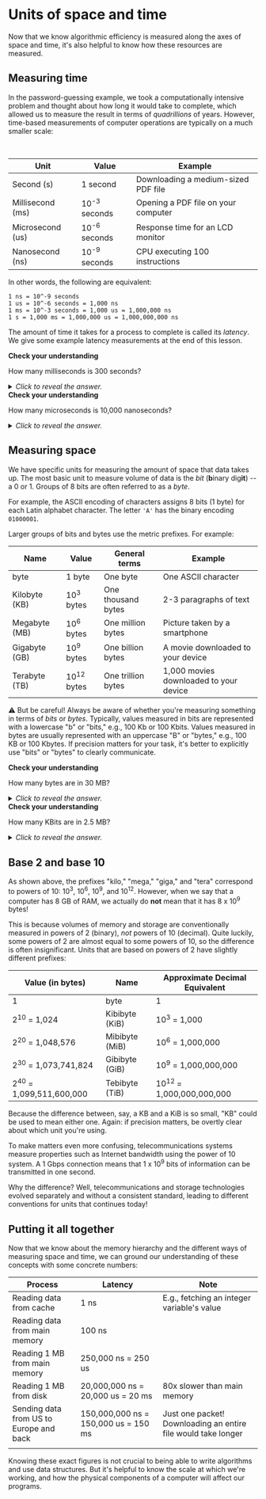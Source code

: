 # Units of space and time

Now that we know algorithmic efficiency is measured along the axes of space and time, it's also helpful to know how these resources are measured.

## Measuring time

In the password-guessing example, we took a computationally intensive problem and thought about how long it would take to complete, which allowed us to measure the result in terms of *quadrillions* of years. However, time-based measurements of computer operations are typically on a much smaller scale:

<br>

| **Unit**         | **Value**               | **Example**                         |
|------------------|-------------------------|-------------------------------------|
| Second (s)       | 1 second                | Downloading a medium-sized PDF file |
| Millisecond (ms) | 10<sup>-3</sup> seconds | Opening a PDF file on your computer |
| Microsecond (us) | 10<sup>-6</sup> seconds | Response time for an LCD monitor    |
| Nanosecond  (ns) | 10<sup>-9</sup> seconds | CPU executing 100 instructions      |

In other words, the following are equivalent:

```
1 ns = 10^-9 seconds
1 us = 10^-6 seconds = 1,000 ns
1 ms = 10^-3 seconds = 1,000 us = 1,000,000 ns
1 s = 1,000 ms = 1,000,000 us = 1,000,000,000 ns
```

The amount of time it takes for a process to complete is called its *latency*. We give some example latency measurements at the end of this lesson.

<aside>
<b>Check your understanding</b>
<p>How many milliseconds is 300 seconds?</p>
<details>
<summary>
<i>Click to reveal the answer.</i>
</summary>
<p><b>Answer.</b> There are 1,000 milliseconds in each second. <code>1,000 ms/s * 300 s = 300,000 ms</code></p>
</details>
</aside>

<aside>
<b>Check your understanding</b>
<p>How many microseconds is 10,000 nanoseconds?</p>
<details>
<summary>
<i>Click to reveal the answer.</i>
</summary>
<p><b>Answer.</b> There are 1,000 nanoseconds in each microsecond. <code>10,000 ns / 1,000 ns/us = 10 us</code></p>
</details>
</aside>

## Measuring space

We have specific units for measuring the amount of space that data takes up. The most basic unit to measure volume of data is the *bit* (**b**inary dig**it**) -- a 0 or 1. Groups of 8 bits are often referred to as a *byte*.

For example, the ASCII encoding of characters assigns 8 bits (1 byte) for each Latin alphabet character. The letter `'A'` has the binary encoding `01000001`.

Larger groups of bits and bytes use the metric prefixes. For example:

| **Name**      | **Value**             | **General terms**  | **Example**                            |
|---------------|-----------------------|--------------------|----------------------------------------|
| byte          | 1 byte                | One byte           | One ASCII character                    |
| Kilobyte (KB) | 10<sup>3</sup> bytes  | One thousand bytes | 2-3 paragraphs of text                 |
| Megabyte (MB) | 10<sup>6</sup> bytes  | One million bytes  | Picture taken by a smartphone          |
| Gigabyte (GB) | 10<sup>9</sup> bytes  | One billion bytes  | A movie downloaded to your device      |
| Terabyte (TB) | 10<sup>12</sup> bytes | One trillion bytes | 1,000 movies downloaded to your device |

⚠️  But be careful! Always be aware of whether you're measuring something in terms of *bits* or *bytes*. Typically, values measured in bits are represented with a lowercase "b" or "bits," e.g., 100 Kb or 100 Kbits. Values measured in bytes are usually represented with an uppercase "B" or "bytes," e.g., 100 KB or 100 Kbytes. If precision matters for your task, it's better to explicitly use "bits" or "bytes" to clearly communicate.

<aside>
<b>Check your understanding</b>
<p>
How many bytes are in 30 MB?
</p>
<details>
<summary>
<i>Click to reveal the answer.</i>
</summary>
<p>
<b>Answer.</b> There are 1,000*1,000 = 1,000,000 bytes in every MB. <code>1,000,000 B/MB * 30 MB = 30,000,000 bytes.</code>
</p>
</details>
</aside>

<aside>
<b>Check your understanding</b>
<p>
How many KBits are in 2.5 MB?
</p>
<details>
<summary>
<i>Click to reveal the answer.</i>
</summary>
<p>
<b>Answer.</b> 2.5 MB = 2,500 KB. There are 8 bits in every bite. 2,500 KB * 8 bits/B = 20,000 Kbits.
</p>
</details>
</aside>

## Base 2 and base 10

As shown above, the prefixes "kilo," "mega," "giga," and "tera" correspond to powers of 10: 10<sup>3</sup>, 10<sup>6</sup>, 10<sup>9</sup>, and 10<sup>12</sup>. However, when we say that a computer has 8 GB of RAM, we actually do **not** mean that it has 8 x 10<sup>9</sup> bytes!

This is because volumes of memory and storage are conventionally measured in powers of 2 (binary), *not* powers of 10 (decimal). Quite luckily, some powers of 2 are almost equal to some powers of 10, so the difference is often insignificant. Units that are based on powers of 2 have slightly different prefixes:

| **Value (in bytes)**               | **Name**       | **Approximate Decimal Equivalent**  |
|------------------------------------|----------------|-------------------------------------|
| 1                                  | byte           | 1                                   |
| 2<sup>10</sup> = 1,024             | Kibibyte (KiB) | 10<sup>3</sup> = 1,000              |
| 2<sup>20</sup> = 1,048,576         | Mibibyte (MiB) | 10<sup>6</sup> = 1,000,000          |
| 2<sup>30</sup> = 1,073,741,824     | Gibibyte (GiB) | 10<sup>9</sup> = 1,000,000,000      |
| 2<sup>40</sup> = 1,099,511,600,000 | Tebibyte (TiB) | 10<sup>12</sup> = 1,000,000,000,000 |

Because the difference between, say, a KB and a KiB is so small, "KB" could be used to mean either one. Again: if precision matters, be overtly clear about which unit you're using.

To make matters even more confusing, telecommunications systems measure properties such as Internet bandwidth using the power of 10 system. A 1 Gbps connection means that 1 x 10<sup>9</sup> bits of information can be transmitted in one second.

Why the difference? Well, telecommunications and storage technologies evolved separately and without a consistent standard, leading to different conventions for units that continues today!

## Putting it all together

Now that we know about the memory hierarchy and the different ways of measuring space and time, we can ground our understanding of these concepts with some concrete numbers:

<p>

| **Process**                              | **Latency**                          | **Note**                                          |
|------------------------------------------|--------------------------------------|---------------------------------------------------|
| Reading data from cache                  | 1 ns                                 | E.g., fetching an integer variable's value        |
| Reading data from main memory            | 100 ns                               |                                                   |
| Reading 1 MB from main memory     | 250,000 ns = 250 us                  |                                                   |
| Reading 1 MB from disk           | 20,000,000 ns = 20,000 us = 20 ms    | 80x slower than main memory                       |
| Sending data  from US to Europe and back | 150,000,000 ns = 150,000 us = 150 ms | Just one packet! Downloading an entire file would take longer |
|                                          |                                      |                                                   |

Knowing these exact figures is not crucial to being able to write algorithms and use data structures. But it's helpful to know the scale at which we're working, and how the physical components of a computer will affect our programs.
